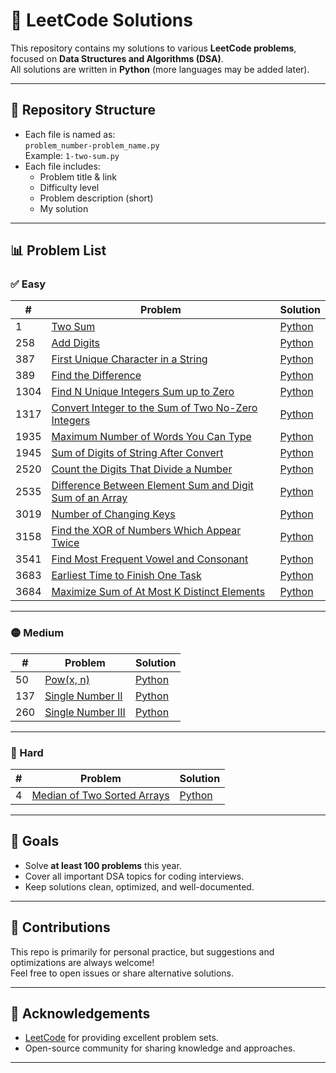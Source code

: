 # 🧩 LeetCode Solutions

This repository contains my solutions to various **LeetCode problems**, focused on **Data Structures and Algorithms (DSA)**.  
All solutions are written in **Python** (more languages may be added later).  

---

## 📂 Repository Structure
- Each file is named as:  
  `problem_number-problem_name.py`  
  Example: `1-two-sum.py`
- Each file includes:
  - Problem title & link
  - Difficulty level
  - Problem description (short)
  - My solution

---

## 📊 Problem List

### ✅ Easy
| #   | Problem | Solution |
|----- |----------|----------|
| 1   | [Two Sum](https://leetcode.com/problems/two-sum/) | [Python](1-TwoSum.py) |
| 258 | [Add Digits](https://leetcode.com/problems/add-digits/) | [Python](258-AddDigits.py) | 
| 387 | [First Unique Character in a String](https://leetcode.com/problems/first-unique-character-in-a-string/) | [Python](387-FirstUniqueCharacterInAString.py) |
| 389 | [Find the Difference](https://leetcode.com/problems/find-the-difference/) | [Python](389-FindtheDifference.py) |
| 1304 | [Find N Unique Integers Sum up to Zero](https://leetcode.com/problems/find-n-unique-integers-sum-up-to-zero/) | [Python](1304-Find_N_UniqueIntegersSumUpToZero.py) |
| 1317 | [Convert Integer to the Sum of Two No-Zero Integers](https://leetcode.com/problems/convert-integer-to-the-sum-of-two-no-zero-integers/) | [Python](1317-ConvertIntegerToTheSumofTwoNo-ZeroIntegers.py) |
| 1935 | [Maximum Number of Words You Can Type](https://leetcode.com/problems/maximum-number-of-words-you-can-type/) | [Python](1935-MaximumNumberofWordsYouCanType.py) |
| 1945 | [Sum of Digits of String After Convert](https://leetcode.com/problems/sum-of-digits-of-string-after-convert/) | [Python](1945-SumofDigitsofStringAfterConvert.py) |
| 2520 | [Count the Digits That Divide a Number](https://leetcode.com/problems/count-the-digits-that-divide-a-number/) | [Python](2520-CounttheDigitsThatDivideaNumber.py) |
| 2535 | [Difference Between Element Sum and Digit Sum of an Array](https://leetcode.com/problems/difference-between-element-sum-and-digit-sum-of-an-array/) | [Python](2535-DifferenceBetweenElementSumandDigitSumofanArray.py) |
| 3019 | [Number of Changing Keys](https://leetcode.com/problems/number-of-changing-keys/) | [Python](3019-NumberofChangingKeys.py) |
| 3158 | [Find the XOR of Numbers Which Appear Twice](https://leetcode.com/problems/find-the-xor-of-numbers-which-appear-twice/) | [Python](3158-FindtheXORofNumbersWhichAppearTwice.py) |
| 3541 | [Find Most Frequent Vowel and Consonant](https://leetcode.com/problems/find-most-frequent-vowel-and-consonant/) | [Python](3541-FindMostFrequentVowelandConsonant.py) |
| 3683 | [Earliest Time to Finish One Task](https://leetcode.com/problems/earliest-time-to-finish-one-task/description/) | [Python](3683-EarliestTimetoFinishOneTask.py) |
| 3684 | [Maximize Sum of At Most K Distinct Elements](https://leetcode.com/problems/maximize-sum-of-at-most-k-distinct-elements/description/) | [Python](3684-MaximizeSumofAtMostKDistinctElements.py) |

---

### 🟡 Medium
| #  | Problem | Solution |
|----|----------|----------|
| 50 | [Pow(x, n)](https://leetcode.com/problems/powx-n/) | [Python](50-pow.py) |
| 137 | [Single Number II](https://leetcode.com/problems/single-number-ii/) | [Python](137-SingleNumber-II.py) |
| 260 | [Single Number III](https://leetcode.com/problems/single-number-iii/) | [Python](260-SingleNumber-III.py) |

---

### 🔴 Hard
| #  | Problem | Solution |
|----|----------|----------|
| 4  | [Median of Two Sorted Arrays](https://leetcode.com/problems/median-of-two-sorted-arrays/) | [Python](4-MedianofTwoSortedArrays.py) |

---

## 🎯 Goals
- Solve **at least 100 problems** this year.
- Cover all important DSA topics for coding interviews.
- Keep solutions clean, optimized, and well-documented.

---

## 🤝 Contributions
This repo is primarily for personal practice, but suggestions and optimizations are always welcome!  
Feel free to open issues or share alternative solutions.  

---

## 🌟 Acknowledgements
- [LeetCode](https://leetcode.com/) for providing excellent problem sets.  
- Open-source community for sharing knowledge and approaches.  

---
